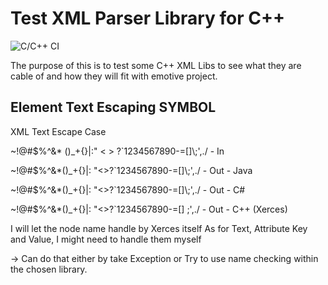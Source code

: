 # Test XML Parser Library for C++

![C/C++ CI](https://github.com/Chris8018/TestXmlParser/workflows/C/C++%20CI/badge.svg)

The purpose of this is to test some C++ XML Libs to see what they are cable of and how they will fit with emotive project.

## Element Text Escaping SYMBOL
XML Text Escape Case

~!@#$%^&*    ()_+{}|:\"  <   > ?`1234567890-=[]\\;',./ - In

~!@#$%^&amp;*()_+{}|: "&lt;&gt;?`1234567890-=[]\\;',./ - Out - Java

~!@#$%^&amp;*()_+{}|: "&lt;&gt;?`1234567890-=[]\\;',./ - Out - C#

~!@#$%^&amp;*()_+{}|: "&lt;&gt;?`1234567890-=[] \;',./ - Out - C++ (Xerces)
                                               

I will let the node name handle by Xerces itself
As for Text, Attribute Key and Value, I might need to handle them myself

-> Can do that either by take Exception or Try to use name checking within the chosen library.
